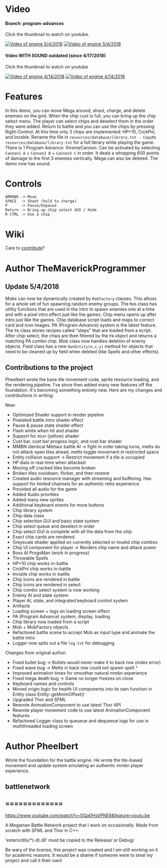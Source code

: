 # Video
#### Branch: program-advances 
Click the thumbnail to watch on youtube. 

[![Video of engine 5/4/2018](https://img.youtube.com/vi/gGsZ7-6jY7c/0.jpg)](https://youtu.be/gGsZ7-6jY7c)
[![Video of engine 5/4/2018](https://img.youtube.com/vi/gGsZ7-6jY7c/1.jpg)](https://youtu.be/gGsZ7-6jY7c)

#### Video WITH SOUND outdated (since 4/17/2018)
Click the thumbnail to watch on youtube

[![Video of engine 4/14/2018](https://img.youtube.com/vi/zztrHvrZON4/0.jpg)](https://www.youtube.com/watch?v=zztrHvrZON4)
[![Video of engine 4/14/2018](https://img.youtube.com/vi/zztrHvrZON4/1.jpg)](https://www.youtube.com/watch?v=zztrHvrZON4)

# Features
In this demo, you can move Mega around, shoot, charge, and delete enemies on the grid. When the chip cust is full, you can bring up the chip select menu. 
The player can select chips and deselect them in the order they were added.  Return to battle and you can use the chips by pressing Right-Control. 
At this time only 3 chips are implemented: HP+10, CrckPnl, and Invsble.
Rename the file in `resources/database/library.txt - Copy`to `resources/database/library.txt` for a full library while playing the game.
There is 1 Program Advance: XtremeCannon. Can be activated by selecting `Cannon1 A` + `Cannon2 B` + `Cannon3 C` in order. It deals a whopping 600 points of damage to the first 3 enemies vertically.
Mega can also be deleted. The demo now has sound.

# Controls
```
ARROWS -> Move
SPACE  -> Shoot (hold to charge)
P      -> Pause/Unpause 
Return -> Bring up chip select GUI / Hide 
R CTRL -> Use a chip
```

# Wiki
Care to [contribute](https://github.com/TheMaverickProgrammer/battlenetwork/wiki)? 

# Author TheMaverickProgrammer
## Update 5/4/2018
Mobs can now be dynamically created by `MobFactory` classes. This allows for a whole set of fun spawning random enemy groups.
The `Mob` class has utility functions that are used in the intro to spawn enemies one at a time and with a pixel intro effect just like the games.
Chip menu opens up after intro just like the games.
Chip database script loads and maps to correct card and icon images.
PA (Program Advance) system is the latest feature. The `PA` class stores recipes called "steps" that are loaded from a script. After chip select, the chips are then filtered by the `PA` object and returns a matching PA combo chip.
Mob class now handles deletion of enemy objects. Field class has a new `OwnEntity(e,x,y)` method for objects that need to be cleaned up by field when deleted (like Spells and other effects). 

## Contributions to the project
Pheelbert wrote the base tile movement code, sprite resource loading, and the rendering pipeline. I've since then added many new features off the foundation. It's becoming something entirely new. 
Here are my changes and contributions in writing:

New: 
* Optimized Shader support in render pipeline
* Pixelated battle intro shader effect
* Pause & pause state shader effect
* Flash white when hit and shader
* Support for stun (yellow) shader
* Cust bar, cust bar progess logic, and cust bar shader
* MMBN identical Mettaur battle AI -> fight in order taking turns, metts do not attack open tiles ahead, metts toggle movement in restricted space
* Entity collision support -> Restrict movement if a tile is occupied
* HP dials in real-time when attacked
* Moving off cracked tiles become broken
* Broken tiles cooldown, flicker, and then restore
* Created audio resource manager with streaming and buffering. Has support for limited channels for an authentic retro experience.
* Provided all audio for the game
* Added Audio priorities 
* Added many new sprites
* Additional keyboard events for more buttons
* Chip library system
* Chip data class
* Chip selection GUI and basic state system 
* Chip select queue and deselect in order 
* Chip select GUI is complete with all the data from the chip
* Exact chip cards are rendered
* Greyscale shader applied on currently selected or invalid chip combos
* Chip UI component for player -> Renders chip name and attack power
* Boss AI ProgsMan (work in progress)
* Throwable Spells
* HP+10 chip works in-battle
* CrckPnl chip works in-battle
* Invsble chip works in-battle
* Chip icons are rendered in battle
* Chip icons are rendered in select
* Chip combo select system is now working
* Enemy AI and state system
* Player AI, state, and integrated keyboard control system
* Artifacts
* Loading screen + logs on loading screen effect
* PA (Program Advance) system, display, loading
* Chip library now loaded from a script
* Mob + MobFactory objects
* Refactored battle scene to accept Mob as input type and animate the battle intro
* Logger now spits out a file `log.txt` for debugging

Changes from original author:

* Fixed bullet bug -> Bullets would never make it to back row (index error)
* Fixed wave bug -> Metts in back row could not spawn spell ^
* Improved animation times for smoother natural mmbn experience
* Fixed mega death bug -> Game no longer freezes on close
* Keyboard names and controls
* Moved origin logic for health UI components into its own function in Entity class Entity::getAnimOffset()
* Upgraded Thor and SFML
* Rewrote AnimationComponent to use latest Thor API
* Rewrote player movement code to use latest AnimationComponent features
* Refactored Logger class to queueue and dequeeue logs for use in multithreaded loading screen

# Author Pheelbert
Wrote the foundation for the battle engine. He wrote the tile-based movement and update system emulating an authentic mmbn player experience.

## battlenetwork
## =============

https://www.youtube.com/watch?v=GQa0HsVPNE8&feature=youtu.be

A Megaman Battle Network project that I work on occasionally. Made from scratch with SFML and Thor in C++.

'extern/dlls/*(-d).dll' must be copied to the Release/ or Debug/

Be wary of the license, this project was created and I am still working on it for academic reasons. It would be a shame if someone were to steal my project and call it their own!
